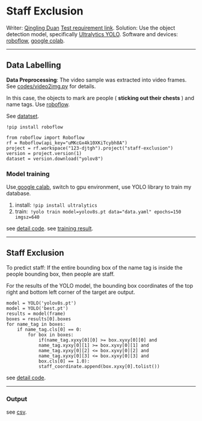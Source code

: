 # Staff Exclusion

Writer: [Qingling Duan](https://jennyqld0.github.io/)
[Test requirement link](https://github.com/Jennyqld0/staff_exclusion/blob/main/datasamples/AI%20Evaluation%20Test.pdf).
Solution: Use the object detection model, specifically [Ultralytics YOLO](https://docs.ultralytics.com/models/).  Software and devices: [roboflow](https://app.roboflow.com/123-djtgh/staff-exclusion/), [google colab](https://drive.google.com/drive/my-drive).

---

## Data Labelling

**Data Preprocessing**: The video sample was extracted into video frames. See [codes/video2img.py](https://github.com/Jennyqld0/staff_exclusion/blob/main/codes/video2img.py) for details.

In this case, the objects to mark are people ( **sticking out
their chests** ) and name tags. Use [roboflow](https://app.roboflow.com/123-djtgh/staff-exclusion/).

See [datatset](https://github.com/Jennyqld0/staff_exclusion/tree/main/dataset_yolov8).

```
!pip install roboflow

from roboflow import Roboflow
rf = Roboflow(api_key="uMKcGx4k10XKiTcybh8A")
project = rf.workspace("123-djtgh").project("staff-exclusion")
version = project.version(1)
dataset = version.download("yolov8")
```

### Model training

Use[ google calab](https://drive.google.com/drive/my-drive), switch to gpu environment, use YOLO library to train my database.

1. install:  `!pip install ultralytics`
2. train:` !yolo train model=yolov8s.pt data="data.yaml" epochs=150 imgsz=640`

see [detail code](https://github.com/Jennyqld0/staff_exclusion/blob/main/codes/yolov8_train.ipynb).
see [training result](https://github.com/Jennyqld0/staff_exclusion/tree/main/runs).

---

## Staff Exclusion

To predict staff: If the entire bounding box of the name tag is inside the people bounding box, then people are staff.

For the results of the YOLO model, the bounding box coordinates of the top right and bottom left corner of the target are output.

```
model = YOLO('yolov8s.pt') 
model = YOLO('best.pt')    
results = model(frame)             
boxes = results[0].boxes
for name_tag in boxes: 
	if name_tag.cls[0] == 0:
		for box in boxes:      
			if(name_tag.xyxy[0][0] >= box.xyxy[0][0] and        
			name_tag.xyxy[0][1] >= box.xyxy[0][1] and      
			name_tag.xyxy[0][2] <= box.xyxy[0][2] and     
			name_tag.xyxy[0][3] <= box.xyxy[0][3] and       
			box.cls[0] == 1.0):         
			staff_coordinate.append(box.xyxy[0].tolist())
```

see [detail code](https://github.com/Jennyqld0/staff_exclusion/blob/main/codes/predict.py).

---

### Output

see [csv](https://github.com/Jennyqld0/staff_exclusion/blob/main/results/staff_yolov8.csv).

